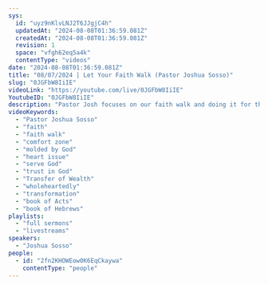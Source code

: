 ```yaml
---
sys:
  id: "uyz9nKlvLNJ2T6JJgjC4h"
  updatedAt: "2024-08-08T01:36:59.081Z"
  createdAt: "2024-08-08T01:36:59.081Z"
  revision: 1
  space: "vfgh62eq5a4k"
  contentType: "videos"
date: "2024-08-08T01:36:59.081Z"
title: "08/07/2024 | Let Your Faith Walk (Pastor Joshua Sosso)"
slug: "0JGFbW8IiIE"
videoLink: "https://youtube.com/live/0JGFbW8IiIE"
YoutubeID: "0JGFbW8IiIE"
description: "Pastor Josh focuses on our faith walk and doing it for the right reasons. Like a blacksmith, when gold is melted down, they mold it into whatever they desire. That is the same process we need God to use on our lives. We cannot keep going the same way if we desire to follow the plan of God. Money cannot be the sole focus for following God. We have to let go of our own desires and God will prosper us in wherever he leads us. Allow God to purge your life to see the way he can use you. This sermon was delivered at Freedom Fellowship Church International in San Antonio, TX."
videoKeywords:
  - "Pastor Joshua Sosso"
  - "faith"
  - "faith walk"
  - "comfort zone"
  - "molded by God"
  - "heart issue"
  - "serve God"
  - "trust in God"
  - "Transfer of Wealth"
  - "wholeheartedly"
  - "transformation"
  - "book of Acts"
  - "book of Hebrews"
playlists:
  - "full sermons"
  - "livestreams"
speakers:
  - "Joshua Sosso"
people:
  - id: "2fn2KHOWEow0K6EqCkaywa"
    contentType: "people"
---
```


